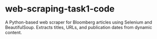 # web-scraping-task1-code
A Python-based web scraper for Bloomberg articles using Selenium and BeautifulSoup. Extracts titles, URLs, and publication dates from dynamic content.
